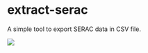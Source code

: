 # extract-serac

A simple tool to export SERAC data in CSV file.


![](https://github.com/c2corg/extract-serac/workflows/Build/badge.svg)
